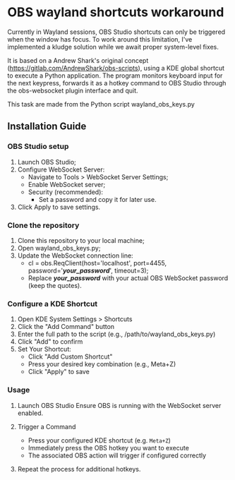 # OBS wayland shortcuts workaround

Currently in Wayland sessions, OBS Studio shortcuts can only be triggered when the window has focus. To work around this limitation, I've implemented a kludge solution while we await proper system-level fixes.

It is based on a Andrew Shark's original concept (https://gitlab.com/AndrewShark/obs-scripts), using a KDE global shortcut to execute a Python application. The program monitors keyboard input for the next keypress, forwards it as a hotkey command to OBS Studio through the obs-websocket plugin interface and quit.

This task are made from the Python script wayland_obs_keys.py

## Installation Guide

### OBS Studio setup
1. Launch OBS Studio;
2. Configure WebSocket Server:
    * Navigate to Tools > WebSocket Server Settings;
    * Enable WebSocket server;
    * Security (recommended):
        * Set a password and copy it for later use.
3. Click Apply to save settings.

### Clone the repository
1. Clone this repository to your local machine;
2. Open wayland_obs_keys.py;
3. Update the WebSocket connection line:
    * cl = obs.ReqClient(host='localhost', port=4455, password='***your_password***', timeout=3);
    * Replace ***your_password*** with your actual OBS WebSocket password (keep the quotes).

### Configure a KDE Shortcut
1. Open KDE System Settings > Shortcuts
2. Click the "Add Command" button
3. Enter the full path to the script (e.g., /path/to/wayland_obs_keys.py)
4. Click "Add" to confirm
5. Set Your Shortcut:
    * Click "Add Custom Shortcut"
    * Press your desired key combination (e.g., Meta+Z)
    * Click "Apply" to save

### Usage
1. Launch OBS Studio
   Ensure OBS is running with the WebSocket server enabled.

2. Trigger a Command 
   - Press your configured KDE shortcut (e.g. `Meta+Z`) 
   - Immediately press the OBS hotkey you want to execute 
   - The associated OBS action will trigger if configured correctly

3. Repeat the process for additional hotkeys.
